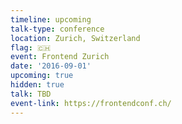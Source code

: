 ```yaml
---
timeline: upcoming
talk-type: conference
location: Zurich, Switzerland
flag: 🇨🇭
event: Frontend Zurich
date: '2016-09-01'
upcoming: true
hidden: true
talk: TBD
event-link: https://frontendconf.ch/
---
```

